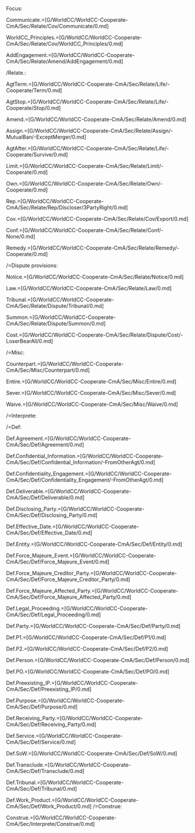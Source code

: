 Focus:

Communicate.=[G/WorldCC/WorldCC-Cooperate-CmA/Sec/Relate/Cov/Communicate/0.md]

WorldCC_Principles.=[G/WorldCC/WorldCC-Cooperate-CmA/Sec/Relate/Cov/WorldCC_Principles/0.md]

AddEngagement.=[G/WorldCC/WorldCC-Cooperate-CmA/Sec/Relate/Amend/AddEngagement/0.md]

/Relate.:

AgtTerm.=[G/WorldCC/WorldCC-Cooperate-CmA/Sec/Relate/Life/-Cooperate/Term/0.md]

AgtStop.=[G/WorldCC/WorldCC-Cooperate-CmA/Sec/Relate/Life/-Cooperate/Stop/0.md]

Amend.=[G/WorldCC/WorldCC-Cooperate-CmA/Sec/Relate/Amend/0.md]

Assign.=[G/WorldCC/WorldCC-Cooperate-CmA/Sec/Relate/Assign/-MutualBan/-ExceptMerger/0.md]

AgtAfter.=[G/WorldCC/WorldCC-Cooperate-CmA/Sec/Relate/Life/-Cooperate/Survive/0.md]

Limit.=[G/WorldCC/WorldCC-Cooperate-CmA/Sec/Relate/Limit/-Cooperate/0.md]

Own.=[G/WorldCC/WorldCC-Cooperate-CmA/Sec/Relate/Own/-Cooperate/0.md]

Rep.=[G/WorldCC/WorldCC-Cooperate-CmA/Sec/Relate/Rep/Discloser/3PartyRight/0.md]

Cov.=[G/WorldCC/WorldCC-Cooperate-CmA/Sec/Relate/Cov/Export/0.md]

Conf.=[G/WorldCC/WorldCC-Cooperate-CmA/Sec/Relate/Conf/-None/0.md]


Remedy.=[G/WorldCC/WorldCC-Cooperate-CmA/Sec/Relate/Remedy/-Cooperate/0.md]

/=Dispute provisions:

Notice.=[G/WorldCC/WorldCC-Cooperate-CmA/Sec/Relate/Notice/0.md]

Law.=[G/WorldCC/WorldCC-Cooperate-CmA/Sec/Relate/Law/0.md]

Tribunal.=[G/WorldCC/WorldCC-Cooperate-CmA/Sec/Relate/Dispute/Tribunal/0.md]

Summon.=[G/WorldCC/WorldCC-Cooperate-CmA/Sec/Relate/Dispute/Summon/0.md]

Cost.=[G/WorldCC/WorldCC-Cooperate-CmA/Sec/Relate/Dispute/Cost/-LoserBearAll/0.md]

/=Misc:

Counterpart.=[G/WorldCC/WorldCC-Cooperate-CmA/Sec/Misc/Counterpart/0.md]

Entire.=[G/WorldCC/WorldCC-Cooperate-CmA/Sec/Misc/Entire/0.md]

Sever.=[G/WorldCC/WorldCC-Cooperate-CmA/Sec/Misc/Sever/0.md]

Waive.=[G/WorldCC/WorldCC-Cooperate-CmA/Sec/Misc/Waive/0.md]


/=Interprete:


/=Def:

Def.Agreement.=[G/WorldCC/WorldCC-Cooperate-CmA/Sec/Def/Agreement/0.md]

Def.Confidential_Information.=[G/WorldCC/WorldCC-Cooperate-CmA/Sec/Def/Confidential_Information/-FromOtherAgt/0.md]

Def.Confidentiality_Engagement.=[G/WorldCC/WorldCC-Cooperate-CmA/Sec/Def/Confidentiality_Engagement/-FromOtherAgt/0.md]

Def.Deliverable.=[G/WorldCC/WorldCC-Cooperate-CmA/Sec/Def/Deliverable/0.md]

Def.Disclosing_Party.=[G/WorldCC/WorldCC-Cooperate-CmA/Sec/Def/Disclosing_Party/0.md]

Def.Effective_Date.=[G/WorldCC/WorldCC-Cooperate-CmA/Sec/Def/Effective_Date/0.md]

Def.Entity.=[G/WorldCC/WorldCC-Cooperate-CmA/Sec/Def/Entity/0.md]

Def.Force_Majeure_Event.=[G/WorldCC/WorldCC-Cooperate-CmA/Sec/Def/Force_Majeure_Event/0.md]

Def.Force_Majeure_Creditor_Party.=[G/WorldCC/WorldCC-Cooperate-CmA/Sec/Def/Force_Majeure_Creditor_Party/0.md]

Def.Force_Majeure_Affected_Party.=[G/WorldCC/WorldCC-Cooperate-CmA/Sec/Def/Force_Majeure_Affected_Party/0.md]

Def.Legal_Proceeding.=[G/WorldCC/WorldCC-Cooperate-CmA/Sec/Def/Legal_Proceeding/0.md]

Def.Party.=[G/WorldCC/WorldCC-Cooperate-CmA/Sec/Def/Party/0.md]

Def.P1.=[G/WorldCC/WorldCC-Cooperate-CmA/Sec/Def/P1/0.md]

Def.P2.=[G/WorldCC/WorldCC-Cooperate-CmA/Sec/Def/P2/0.md]

Def.Person.=[G/WorldCC/WorldCC-Cooperate-CmA/Sec/Def/Person/0.md]

Def.PO.=[G/WorldCC/WorldCC-Cooperate-CmA/Sec/Def/PO/0.md]

Def.Preexisting_IP.=[G/WorldCC/WorldCC-Cooperate-CmA/Sec/Def/Preexisting_IP/0.md]

Def.Purpose.=[G/WorldCC/WorldCC-Cooperate-CmA/Sec/Def/Purpose/0.md]

Def.Receiving_Party.=[G/WorldCC/WorldCC-Cooperate-CmA/Sec/Def/Receiving_Party/0.md]

Def.Service.=[G/WorldCC/WorldCC-Cooperate-CmA/Sec/Def/Service/0.md]

Def.SoW.=[G/WorldCC/WorldCC-Cooperate-CmA/Sec/Def/SoW/0.md]

Def.Transclude.=[G/WorldCC/WorldCC-Cooperate-CmA/Sec/Def/Transclude/0.md]

Def.Tribunal.=[G/WorldCC/WorldCC-Cooperate-CmA/Sec/Def/Tribunal/0.md]

Def.Work_Product.=[G/WorldCC/WorldCC-Cooperate-CmA/Sec/Def/Work_Product/0.md]
/=Construe:

Construe.=[G/WorldCC/WorldCC-Cooperate-CmA/Sec/Interprete/Construe/0.md]